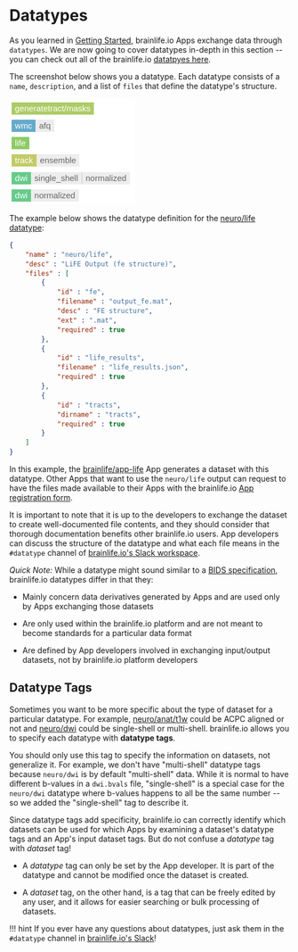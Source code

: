 # Datatypes

As you learned in [Getting Started](https://brainlife.io/docs/user/started/#brainlifeio-terms-to-know), brainlife.io Apps exchange data through `datatypes`. We are now going to cover datatypes in-depth in this section -- you can check out all of the brainlife.io [datatpyes here](https://brainlife.io/docs/user/datatypes/).

The screenshot below shows you a datatype. Each datatype consists of a `name`, `description`, and a list of `files` that define the datatype's structure.

![resources](/docs/img/datatypes.png)

The example below shows the datatype definition for the [neuro/life datatype](https://brainlife.io/datatype/58d15eaee13a50849b258844):

```json
{
    "name" : "neuro/life",
    "desc" : "LiFE Output (fe structure)",
    "files" : [ 
        {
            "id" : "fe",
            "filename" : "output_fe.mat",
            "desc" : "FE structure",
            "ext" : ".mat",
            "required" : true
        }, 
        {
            "id" : "life_results",
            "filename" : "life_results.json",
            "required" : true
        }, 
        {
            "id" : "tracts",
            "dirname" : "tracts",
            "required" : true
        }
    ]
}
```

In this example, the [brainlife/app-life](https://brainlife.io/app/5baa44b1d0be8b002776b8f7) App generates a dataset with this datatype. Other Apps that want to use the `neuro/life` output can request to have the files made available to their Apps with the brainlife.io [App registration form](https://brainlife.io/docs/apps/register/).

It is important to note that it is up to the developers to exchange the dataset to create well-documented file contents, and they should consider that thorough documentation benefits other brainlife.io users. App developers can discuss the structure of the datatype and what each file means in the `#datatype` channel of [brainlife.io's Slack workspace](https://brainlife-inviter.herokuapp.com/).

_Quick Note:_ While a datatype might sound similar to a [BIDS specification](https://bids-specification.readthedocs.io/en/stable/), brainlife.io datatypes differ in that they:

* Mainly concern data derivatives generated by Apps and are used only by Apps exchanging those datasets

* Are only used within the brainlife.io platform and are not meant to become standards for a particular data format 

* Are defined by App developers involved in exchanging input/output datasets, not by brainlife.io platform developers

## Datatype Tags

Sometimes you want to be more specific about the type of dataset for a particular datatype. For example, [neuro/anat/t1w](https://brainlife.io/datatype/58c33bcee13a50849b25879a) could be ACPC aligned or not and [neuro/dwi](https://brainlife.io/datatype/58c33c5fe13a50849b25879b) could be single-shell or multi-shell. brainlife.io allows you to specify each datatype with **datatype tags**. 

You should only use this tag to specify the information on datasets, not generalize it. For example, we don't have "multi-shell" datatype tags because `neuro/dwi` is by default "multi-shell" data. While it is normal to have different b-values in a `dwi.bvals` file, "single-shell" is a special case for the `neuro/dwi` datatype where b-values happens to all be the same number -- so we added the "single-shell" tag to describe it.

Since datatype tags add specificity, brainlife.io can correctly identify which datasets can be used for which Apps by examining a dataset's datatype tags and an App's input dataset tags. But do not confuse a *datatype* tag with *dataset* tag!

* A *datatype* tag can only be set by the App developer. It is part of the datatype and cannot be modified once the dataset is created. 

* A *dataset* tag, on the other hand, is a tag that can be freely edited by any user, and it allows for easier searching or bulk processing of datasets. 

!!! hint
    If you ever have any questions about datatypes, just ask them in the `#datatype` channel in [brainlife.io's Slack](https://brainlife-inviter.herokuapp.com/)!
